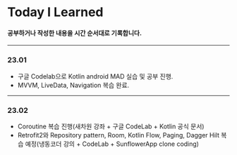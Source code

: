 # Today I Learned
#### 공부하거나 작성한 내용을 시간 순서대로 기록합니다.
* * *

### 23.01
- 구글 Codelab으로 Kotlin android MAD 실습 및 공부 진행.
- MVVM, LiveData, Navigation 복습 완료.
* * *
### 23.02
- Coroutine 복습 진행(새차원 강좌 + 구글 CodeLab + Kotlin 공식 문서)
- Retrofit2와 Repository pattern, Room, Kotlin Flow, Paging, Dagger Hilt 복습 예정(냉동코더 강의 + CodeLab + SunflowerApp clone coding)

